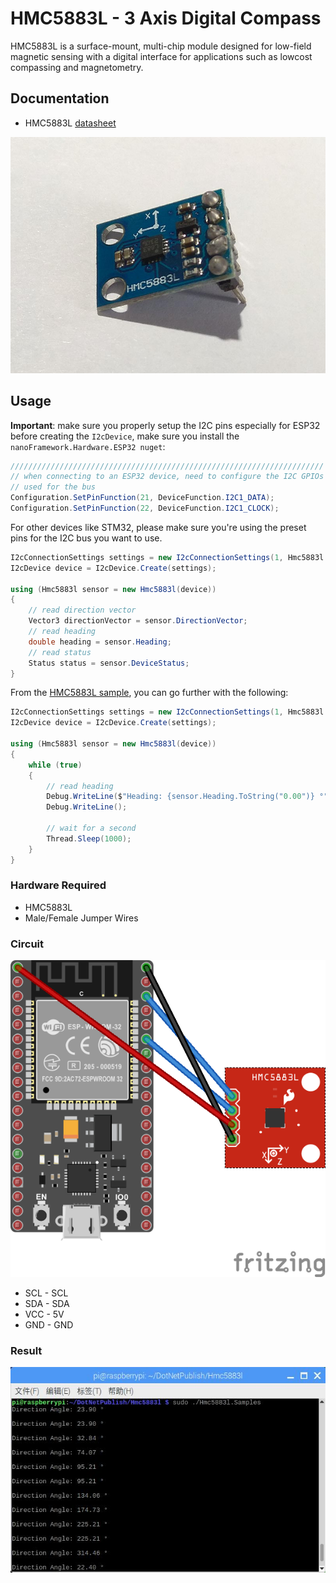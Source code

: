 # HMC5883L - 3 Axis Digital Compass

HMC5883L is a surface-mount, multi-chip module designed for low-field magnetic sensing with a digital interface for applications such as lowcost compassing and magnetometry.

## Documentation

- HMC5883L [datasheet](https://cdn.datasheetspdf.com/pdf-down/H/M/C/HMC5883L-Honeywell.pdf)

![sensor](./sensor.jpg)

## Usage

**Important**: make sure you properly setup the I2C pins especially for ESP32 before creating the `I2cDevice`, make sure you install the `nanoFramework.Hardware.ESP32 nuget`:

```csharp
//////////////////////////////////////////////////////////////////////
// when connecting to an ESP32 device, need to configure the I2C GPIOs
// used for the bus
Configuration.SetPinFunction(21, DeviceFunction.I2C1_DATA);
Configuration.SetPinFunction(22, DeviceFunction.I2C1_CLOCK);
```

For other devices like STM32, please make sure you're using the preset pins for the I2C bus you want to use.

```csharp
I2cConnectionSettings settings = new I2cConnectionSettings(1, Hmc5883l.DefaultI2cAddress);
I2cDevice device = I2cDevice.Create(settings);

using (Hmc5883l sensor = new Hmc5883l(device))
{
    // read direction vector
    Vector3 directionVector = sensor.DirectionVector;
    // read heading
    double heading = sensor.Heading;
    // read status
    Status status = sensor.DeviceStatus;
}

```

From the [HMC5883L sample](https://github.com/dotnet/iot/tree/main/src/devices/Hmc5883l/samples), you can go further with the following:

```csharp
I2cConnectionSettings settings = new I2cConnectionSettings(1, Hmc5883l.DefaultI2cAddress);
I2cDevice device = I2cDevice.Create(settings);

using (Hmc5883l sensor = new Hmc5883l(device))
{
    while (true)
    {
        // read heading
        Debug.WriteLine($"Heading: {sensor.Heading.ToString("0.00")} °");
        Debug.WriteLine();

        // wait for a second
        Thread.Sleep(1000);
    }
}
```

### Hardware Required

- HMC5883L
- Male/Female Jumper Wires

### Circuit

![circuit](./HMC5883L_circuit_bb.png)

- SCL - SCL
- SDA - SDA
- VCC - 5V
- GND - GND

### Result

![running result](./RunningResult.jpg)
